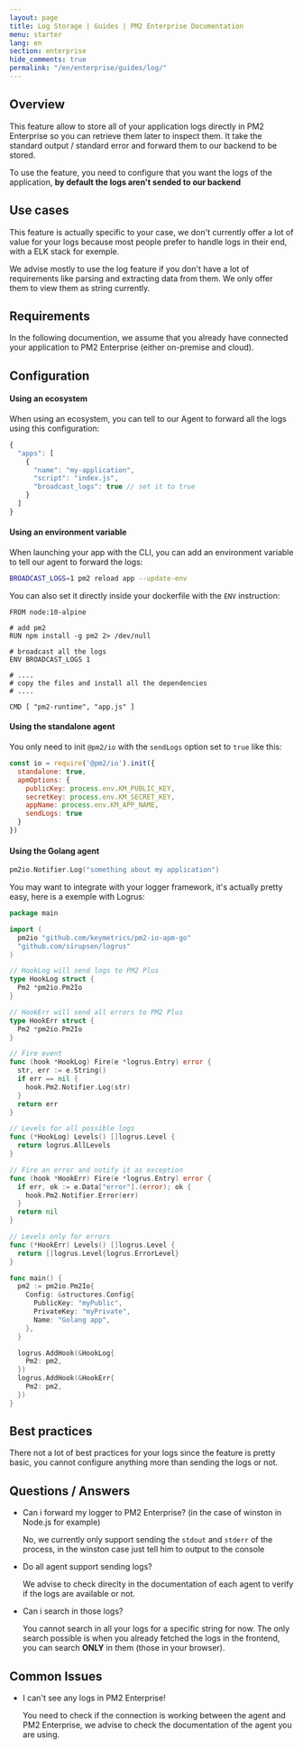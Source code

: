 ```yaml
---
layout: page
title: Log Storage | Guides | PM2 Enterprise Documentation
menu: starter
lang: en
section: enterprise
hide_comments: true
permalink: "/en/enterprise/guides/log/"
---
```


## Overview

This feature allow to store all of your application logs directly in PM2 Enterprise so you can retrieve them later to inspect them.
It take the standard output / standard error and forward them to our backend to be stored.

To use the feature, you need to configure that you want the logs of the application, **by default the logs aren't sended to our backend**

## Use cases

This feature is actually specific to your case, we don't currently offer a lot of value for your logs because most people prefer to handle logs in their end, with a ELK stack for exemple.

We advise mostly to use the log feature if you don't have a lot of requirements like parsing and extracting data from them. We only offer them to view them as string currently.

## Requirements

In the following documention, we assume that you already have connected your application to PM2 Enterprise (either on-premise and cloud).

## Configuration

#### Using an ecosystem

When using an ecosystem, you can tell to our Agent to forward all the logs using this configuration:

```js
{
  "apps": [
    {
      "name": "my-application",
      "script": "index.js",
      "broadcast_logs": true // set it to true
    }
  ]
}
```

#### Using an environment variable

When launching your app with the CLI, you can add an environment variable to tell our agent to forward the logs: 

```bash
BROADCAST_LOGS=1 pm2 reload app --update-env
```

You can also set it directly inside your dockerfile with the `ENV` instruction: 

```docker
FROM node:10-alpine

# add pm2
RUN npm install -g pm2 2> /dev/null

# broadcast all the logs
ENV BROADCAST_LOGS 1

# ....
# copy the files and install all the dependencies
# ....

CMD [ "pm2-runtime", "app.js" ]
```

#### Using the standalone agent

You only need to init `@pm2/io` with the `sendLogs` option set to `true` like this: 

```js
const io = require('@pm2/io').init({
  standalone: true,
  apmOptions: {
    publicKey: process.env.KM_PUBLIC_KEY,
    secretKey: process.env.KM_SECRET_KEY,
    appName: process.env.KM_APP_NAME,
    sendLogs: true
  }
})
```

#### Using the Golang agent

```go
pm2io.Notifier.Log("something about my application")
```

You may want to integrate with your logger framework, it's actually pretty easy, here is a exemple with Logrus: 

```go
package main

import (
  pm2io "github.com/keymetrics/pm2-io-apm-go"
  "github.com/sirupsen/logrus"
)

// HookLog will send logs to PM2 Plus
type HookLog struct {
  Pm2 *pm2io.Pm2Io
}

// HookErr will send all errors to PM2 Plus
type HookErr struct {
  Pm2 *pm2io.Pm2Io
}

// Fire event
func (hook *HookLog) Fire(e *logrus.Entry) error {
  str, err := e.String()
  if err == nil {
    hook.Pm2.Notifier.Log(str)
  }
  return err
}

// Levels for all possible logs
func (*HookLog) Levels() []logrus.Level {
  return logrus.AllLevels
}

// Fire an error and notify it as exception
func (hook *HookErr) Fire(e *logrus.Entry) error {
  if err, ok := e.Data["error"].(error); ok {
    hook.Pm2.Notifier.Error(err)
  }
  return nil
}

// Levels only for errors
func (*HookErr) Levels() []logrus.Level {
  return []logrus.Level{logrus.ErrorLevel}
}

func main() {
  pm2 := pm2io.Pm2Io{
    Config: &structures.Config{
      PublicKey: "myPublic",
      PrivateKey: "myPrivate",
      Name: "Golang app",
    },
  }

  logrus.AddHook(&HookLog{
    Pm2: pm2,
  })
  logrus.AddHook(&HookErr{
    Pm2: pm2,
  })
}
```

## Best practices

There not a lot of best practices for your logs since the feature is pretty basic, you cannot configure anything more than sending the logs or not.

## Questions / Answers

* Can i forward my logger to PM2 Enterprise? (in the case of winston in Node.js for example)
  
  No, we currently only support sending the `stdout` and `stderr` of the process, in the winston case just tell him to output to the console

* Do all agent support sending logs?
  
  We advise to check direclty in the documentation of each agent to verify if the logs are available or not.

* Can i search in those logs?
    
  You cannot search in all your logs for a specific string for now.
  The only search possible is when you already fetched the logs in the frontend, you can search **ONLY** in them (those in your browser).

## Common Issues

* I can't see any logs in PM2 Enterprise!

  You need to check if the connection is working between the agent and PM2 Enterprise, we advise to check the documentation of the agent you are using.
